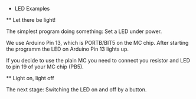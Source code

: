 * LED Examples

** Let there be light!

The simplest program doing something: Set a LED under power.

We use Arduino Pin 13, which is PORTB/BIT5 on the MC chip. After starting the programm the LED on Arduino Pin 13 lights up.

If you decide to use the plain MC you need to connect you resistor and LED to pin 19 of your MC chip (PB5).

** Light on, light off

The next stage: Switching the LED on and off by a button.
